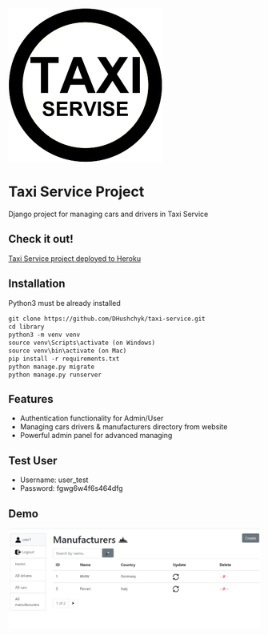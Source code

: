 ![logo](static/images/logo-taxi.png)


# Taxi Service Project

Django project for managing cars and drivers in Taxi Service

## Check it out!

[Taxi Service project deployed to Heroku](https://taxi-service-dh.herokuapp.com/)

## Installation

Python3 must be already installed

```shell
git clone https://github.com/DHushchyk/taxi-service.git
cd library
python3 -m venv venv
source venv\Scripts\activate (on Windows)
source venv\bin\activate (on Mac)
pip install -r requirements.txt
python manage.py migrate
python manage.py runserver
```

## Features

* Authentication functionality for Admin/User
* Managing cars drivers & manufacturers directory from website
* Powerful admin panel for advanced managing


## Test User
* Username: user_test
* Password: fgwg6w4f6s464dfg


## Demo

![Website Interface](demo.PNG)